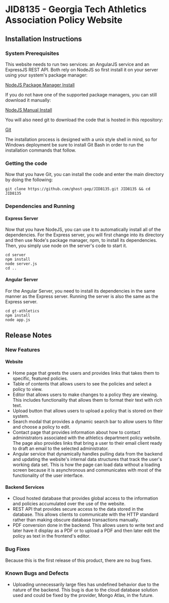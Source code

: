 # JID8135 - Georgia Tech Athletics Association Policy Website


## Installation Instructions
### System Prerequisites
This website needs to run two services: an AngularJS service and an ExpressJS REST API. Both rely on NodeJS so first install it on your server using your system's package manager: 

[NodeJS Package Manager Install](https://nodejs.org/en/download/package-manager/)

If you do not have one of the supported package managers, you can still download it manually: 

[NodeJS Manual Install](https://nodejs.org/en/download/)

You will also need git to download the code that is hosted in this repository:

[Git](https://git-scm.com/book/en/v2/Getting-Started-Installing-Git)

The installation process is designed with a unix style shell in mind, so for Windows deployment be sure to install Git Bash in order to run the installation commands that follow.

### Getting the code
Now that you have Git, you can install the code and enter the main directory by doing the following: 

`git clone https://github.com/ghost-pep/JID8135.git JID8135 && cd JID8135`

### Dependencies and Running

#### Express Server
Now that you have NodeJS, you can use it to automatically install all of the dependencies. For the Express server, you will first change into its directory and then use Node's package manager, npm, to install its dependencies. Then, you simply use node on the server's code to start it.

```
cd server
npm install
node server.js
cd ..
```

#### Angular Server
For the Angular Server, you need to install its dependencies in the same manner as the Express server. Running the server is also the same as the Express server.

```
cd gt-athletics
npm install
node app.js
```
## Release Notes
### New Features
#### Website
* Home page that greets the users and provides links that takes them to specific, featured policies.
* Table of contents that allows users to see the policies and select a policy to view.
* Editor that allows users to make changes to a policy they are viewing. This includes functionality that allows them to format their text with rich text.
* Upload button that allows users to upload a policy that is stored on their system.
* Search modal that provides a dynamic search bar to allow users to filter and choose a policy to edit.
* Contact page that provides information about how to contact administrators associated with the athletics department policy website. The page also provides links that bring a user to their email client ready to draft an email to the selected administrator.
* Angular service that dynamically handles pulling data from the backend and updating the website's internal data structures that track the user's working data set. This is how the page can load data without a loading screen because it is asynchronous and communicates with most of the functionality of the user interface.

#### Backend Services
* Cloud hosted database that provides global access to the information and policies accumulated over the use of the website.
* REST API that provides secure access to the data stored in the database. This allows clients to communicate with the HTTP standard rather than making obscure database transactions manually.
* PDF conversion done in the backend. This allows users to write text and later have it display as a PDF or to upload a PDF and then later edit the policy as text in the frontend's editor.

### Bug Fixes
Because this is the first release of this product, there are no bug fixes.

### Known Bugs and Defects
* Uploading unnecessarily large files has undefined behavior due to the nature of the backend. This bug is due to the cloud database solution used and could be fixed by the provider, Mongo Atlas, in the future.
